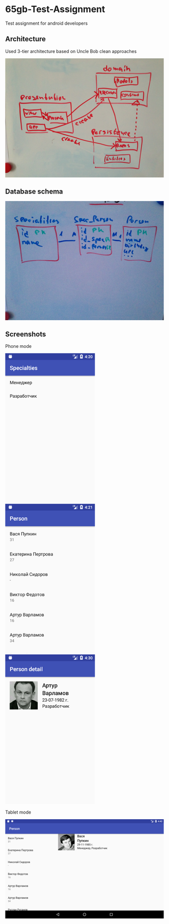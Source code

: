 # 65gb-Test-Assignment
Test assignment for android developers

## Architecture
Used 3-tier architecture based on Uncle Bob clean approaches

<img src="https://github.com/Anril/65gb-Test-Assignment/blob/master/screenshots/2017-05-10%2008-51-29.JPG" width="700"/>

## Database schema

<img src="https://github.com/Anril/65gb-Test-Assignment/blob/master/screenshots/2017-05-10%2010-10-44.JPG" width="700"/>

## Screenshots
Phone mode

<img src="https://github.com/Anril/65gb-Test-Assignment/blob/master/screenshots/Screenshot_1494390071.png" width="285"/>  <img src="https://github.com/Anril/65gb-Test-Assignment/blob/master/screenshots/Screenshot_1494390079.png" width="285"/>  <img src="https://github.com/Anril/65gb-Test-Assignment/blob/master/screenshots/Screenshot_1494390644.png" width="285"/> 

Tablet mode

<img src="https://github.com/Anril/65gb-Test-Assignment/blob/master/screenshots/Screenshot_1494391366.png" width="800"/> 
